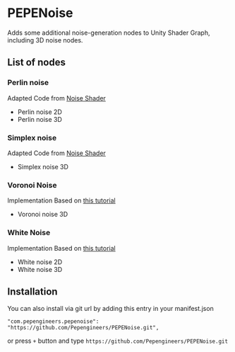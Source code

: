 # PEPENoise
Adds some additional noise-generation nodes to Unity Shader Graph, including 3D noise nodes.


## List of nodes

### Perlin noise

Adapted Code from [Noise Shader](https://github.com/keijiro/NoiseShader)

* Perlin noise 2D
* Perlin noise 3D

### Simplex noise

Adapted Code from [Noise Shader](https://github.com/keijiro/NoiseShader)

* Simplex noise 3D

### Voronoi Noise 

Implementation Based on [this tutorial](https://cyangamedev.wordpress.com/2019/07/16/voronoi/)

* Voronoi noise 3D

### White Noise

Implementation Based on [this tutorial](https://www.ronja-tutorials.com/2018/09/02/white-noise.html)

* White noise 2D
* White noise 3D

## Installation

You can also install via git url by adding this entry in your manifest.json

```
"com.pepengineers.pepenoise": "https://github.com/Pepengineers/PEPENoise.git",
```

or press `+` button and type `https://github.com/Pepengineers/PEPENoise.git`